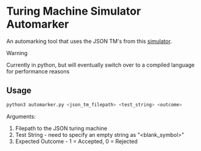 # Turing Machine Simulator Automarker

An automarking tool that uses the JSON TM's from this [simulator](https://tm.seagrass.co.za).

> [!WARNING]
> Currently in python, but will eventually switch over to a compiled language for performance reasons

## Usage

```bash
python3 automarker.py <json_tm_filepath> <test_string> <outcome>
```

Arguments:

1. Filepath to the JSON turing machine
2. Test String - need to specify an empty string as "<blank_symbol>"
3. Expected Outcome - 1 = Accepted, 0 = Rejected